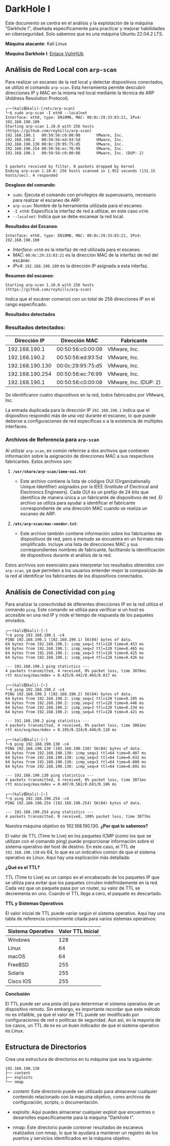 # DarkHole I

Este documento se centra en el análisis y la explotación de la máquina "Darkhole I", diseñada específicamente para practicar y mejorar habilidades en ciberseguridad. Solo sabemos que es una máquina Ubuntu 22.04.2 LTS.

**Máquina atacante**: Kali Linux

**Maquina Darkhole I**: [Enlace VulnHUb](https://www.vulnhub.com/entry/darkhole-1,724/)

## Análisis de Red Local con `arp-scan`

Para realizar un escaneo de la red local y detectar dispositivos conectados, se utilizó el comando `arp-scan`. Esta herramienta permite descubrir direcciones IP y MAC en la misma red local mediante la técnica de ARP (Address Resolution Protocol).

```
┌──(kali㉿kali)-[/etc/arp-scan] 
└─$ sudo arp-scan -I eth0 --localnet 
Interface: eth0, type: EN10MB, MAC: 00:0c:29:33:83:21, IPv4: 192.168.190.100 
Starting arp-scan 1.10.0 with 256 hosts (https://github.com/royhills/arp-scan) 
192.168.190.1   00:50:56:c0:00:08       VMware, Inc. 
192.168.190.2   00:50:56:ed:93:5d       VMware, Inc. 
192.168.190.130 00:0c:29:95:75:d5       VMware, Inc. 
192.168.190.254 00:50:56:ec:76:99       VMware, Inc. 
192.168.190.1   00:50:56:c0:00:08       VMware, Inc. (DUP: 2) 


5 packets received by filter, 0 packets dropped by kernel 
Ending arp-scan 1.10.0: 256 hosts scanned in 1.952 seconds (131.15 hosts/sec). 4 responded 
```

**Desglose del comando**:

- `sudo`: Ejecuta el comando con privilegios de superusuario, necesario para realizar el escaneo de ARP.
- `arp-scan`: Nombre de la herramienta utilizada para el escaneo.
- `-I eth0`: Especifica la interfaz de red a utilizar, en este caso `eth0`.
- `--localnet`: Indica que se debe escanear la red local.

**Resultados del Escaneo**:

```
Interface: eth0, type: EN10MB, MAC: 00:0c:29:33:83:21, IPv4: 192.168.190.100
```

- *Interface*: `eth0` es la interfaz de red utilizada para el escaneo.
- *MAC*: `00:0c:29:33:83:21` es la dirección MAC de la interfaz de red del escáner.
- *IPv4*: `192.168.190.100` es la dirección IP asignada a esta interfaz.

**Resumen del escaneo**:

```
Starting arp-scan 1.10.0 with 256 hosts (https://github.com/royhills/arp-scan)
```

Indica que el escáner comenzó con un total de 256 direcciones IP en el rango especificado.

**Resultados detectados**

### Resultados detectados:

| Dirección IP      | Dirección MAC           | Fabricante          |
|-------------------|-------------------------|----------------------|
| 192.168.190.1     | 00:50:56:c0:00:08      | VMware, Inc.        |
| 192.168.190.2     | 00:50:56:ed:93:5d      | VMware, Inc.        |
| 192.168.190.130   | 00:0c:29:95:75:d5      | VMware, Inc.        |
| 192.168.190.254   | 00:50:56:ec:76:99      | VMware, Inc.        |
| 192.168.190.1     | 00:50:56:c0:00:08      | VMware, Inc. (DUP: 2) |


Se identificaron cuatro dispositivos en la red, todos fabricados por VMware, Inc.

La entrada duplicada para la dirección IP `192.168.190.1` indica que el dispositivo respondió más de una vez durante el escaneo, lo que puede deberse a configuraciones de red específicas o a la existencia de múltiples interfaces.

### Archivos de Referencia para `arp-scan`

Al utilizar `arp-scan`, es común referirse a dos archivos que contienen información sobre la asignación de direcciones MAC a sus respectivos fabricantes. Estos archivos son:

1. **`/usr/share/arp-scan/ieee-oui.txt`**:
   - Este archivo contiene la lista de códigos OUI (Organizationally Unique Identifier) asignados por la IEEE (Institute of Electrical and Electronics Engineers). Cada OUI es un prefijo de 24 bits que identifica de manera única a un fabricante de dispositivos de red. El archivo se utiliza para ayudar a identificar el fabricante correspondiente de una dirección MAC cuando se realiza un escaneo de ARP.

2. **`/etc/arp-scan/mac-vendor.txt`**:
   - Este archivo también contiene información sobre los fabricantes de dispositivos de red, pero a menudo se encuentra en un formato más simplificado. Incluye una lista de direcciones MAC y sus correspondientes nombres de fabricante, facilitando la identificación de dispositivos durante el análisis de la red.

Estos archivos son esenciales para interpretar los resultados obtenidos con `arp-scan`, ya que permiten a los usuarios entender mejor la composición de la red al identificar los fabricantes de los dispositivos conectados.

## Análisis de Conectividad con `ping`

Para analizar la conectividad de diferentes direcciones IP en la red utiliza el comando `ping`. Este comando se utiliza para verificar si un host es accesible en una red IP y mide el tiempo de respuesta de los paquetes enviados.

```
┌──(kali㉿kali)-[~]
└─$ ping 192.168.190.1 -c4
PING 192.168.190.1 (192.168.190.1) 56(84) bytes of data.
64 bytes from 192.168.190.1: icmp_seq=1 ttl=128 time=0.453 ms
64 bytes from 192.168.190.1: icmp_seq=2 ttl=128 time=0.465 ms
64 bytes from 192.168.190.1: icmp_seq=3 ttl=128 time=0.425 ms
64 bytes from 192.168.190.1: icmp_seq=4 ttl=128 time=0.426 ms

--- 192.168.190.1 ping statistics ---
4 packets transmitted, 4 received, 0% packet loss, time 3076ms
rtt min/avg/max/mdev = 0.425/0.442/0.465/0.017 ms
```

```
┌──(kali㉿kali)-[~]
└─$ ping 192.168.190.2 -c4
PING 192.168.190.2 (192.168.190.2) 56(84) bytes of data.
64 bytes from 192.168.190.2: icmp_seq=1 ttl=128 time=0.195 ms
64 bytes from 192.168.190.2: icmp_seq=2 ttl=128 time=0.446 ms
64 bytes from 192.168.190.2: icmp_seq=3 ttl=128 time=0.234 ms
64 bytes from 192.168.190.2: icmp_seq=4 ttl=128 time=0.421 ms

--- 192.168.190.2 ping statistics ---
4 packets transmitted, 4 received, 0% packet loss, time 3061ms
rtt min/avg/max/mdev = 0.195/0.324/0.446/0.110 ms
```

```
┌──(kali㉿kali)-[~]
└─$ ping 192.168.190.130 -c4
PING 192.168.190.130 (192.168.190.130) 56(84) bytes of data.
64 bytes from 192.168.190.130: icmp_seq=1 ttl=64 time=0.407 ms
64 bytes from 192.168.190.130: icmp_seq=2 ttl=64 time=0.632 ms
64 bytes from 192.168.190.130: icmp_seq=3 ttl=64 time=0.600 ms
64 bytes from 192.168.190.130: icmp_seq=4 ttl=64 time=0.691 ms

--- 192.168.190.130 ping statistics ---
4 packets transmitted, 4 received, 0% packet loss, time 3071ms
rtt min/avg/max/mdev = 0.407/0.582/0.691/0.106 ms
```

```
┌──(kali㉿kali)-[~]
└─$ ping 192.168.190.254 -c4
PING 192.168.190.254 (192.168.190.254) 56(84) bytes of data.

--- 192.168.190.254 ping statistics ---
4 packets transmitted, 0 received, 100% packet loss, time 3077ms
```

Nuestra máquina objetivo es 192.168.190.130. **¿Por qué lo sabemos?**

El valor de TTL (Time to Live) en los paquetes ICMP (como los que se utilizan con el comando ping) puede proporcionar información sobre el sistema operativo del host de destino. En este caso, el TTL de `192.168.190.130` es 64, lo que es un indicativo común de que el sistema operativo es Linux. Aquí hay una explicación más detallada:

**¿Qué es el TTL?**

TTL (Time to Live) es un campo en el encabezado de los paquetes IP que se utiliza para evitar que los paquetes circulen indefinidamente en la red. Cada vez que un paquete pasa por un router, su valor de TTL se decrementa en uno. Cuando el TTL llega a cero, el paquete es descartado.

**TTL y Sistemas Operativos**

El valor inicial de TTL puede variar según el sistema operativo. Aquí hay una tabla de referencia comúnmente citada para varios sistemas operativos:

| Sistema Operativo | Valor TTL Inicial |
|-------------------|-------------------|
| Windows           | 128               |
| Linux             | 64                |
| macOS             | 64                |
| FreeBSD           | 255               |
| Solaris           | 255               |
| Cisco IOS         | 255               |

**Conclusión**

El TTL puede ser una pista útil para determinar el sistema operativo de un dispositivo remoto. Sin embargo, es importante recordar que este método no es infalible, ya que el valor de TTL puede ser modificado por configuraciones de red o políticas de seguridad. Aun así, en la mayoría de los casos, un TTL de `64` es un buen indicador de que el sistema operativo es Linux.

## Estructura de Directorios

Crea una estructura de directorios en tu máquina que sea la siguiente:

```
192.168.190.130
├── content
├── exploits
└── nmap
```

- content: Este directorio puede ser utilizado para almacenar cualquier contenido relacionado con la máquina objetivo, como archivos de configuración, scripts, o documentación.

- exploits: Aquí puedes almacenar cualquier exploit que encuentres o desarrolles específicamente para la máquina "Darkhole I".

- nmap: Este directorio puede contener resultados de escaneos realizados con nmap, lo que te ayudará a mantener un registro de los puertos y servicios identificados en la máquina objetivo.







